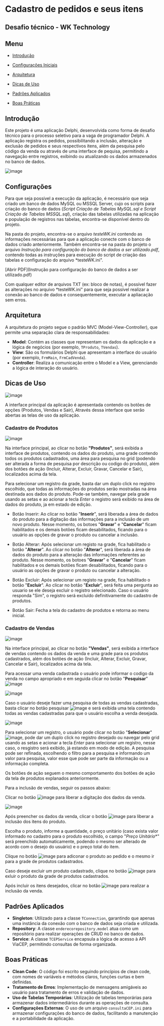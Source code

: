 # Cadastro de pedidos e seus itens

## Desafio técnico - WK Technology

## Menu

- [Introdução](#introdução)
  
- [Configurações Iniciais](#configurações)

- [Arquitetura](#arquitetura)

- [Dicas de Uso](#dicas)

- [Padrões Aplicados](#padrões)

- [Boas Práticas](#boas)

  



## Introdução

Este projeto é uma aplicação Delphi, desenvolvida como forma de desafio técnico para o processo seletivo para a vaga de programador Delphi. A aplicação registra os pedidos, possibilitando a inclusão, alteração e exclusão de pedidos e seus respectivos itens, além da pesquisa pelo código da venda ou através de uma interface de pequisa, permitindo a navegação entre registros, exibindo ou atualizando os dados armazenados no banco de dados.

![image](https://github.com/user-attachments/assets/993bd200-3ada-4369-8027-2df6483e16e2)


## Configurações

Para que seja possível a execução da aplicação, é necessário que seja criado um banco de dados MySQL ou MSSQL Server, cujo os scripts para criação do banco de dados (*Script Criação de
Tabelas MySQL.sql e Script Criação de Tabelas MSSQL.sql*), criação das tabelas utilizadas na aplicação e população de registros nas tabelas, encontra-se disponível dentro do projeto. 

Na pasta do projeto, encontra-se o arquivo *testeWK.ini* contendo as informações necessárias para que a aplicação conecte com o banco de dados criado anteriormente. Também encontra-se na pasta do projeto o arquivo *Instrução para configuração do banco de dados a ser utilizado.pdf*, contendo todas as instruções para execução do script de criação das tabelas e configuração do arquivo *testeWK.ini".

[Abrir PDF](Instrução para configuração do banco de dados a ser utilizado.pdf)

Com qualquer editor de arquivos TXT (ex: bloco de notas), é possível fazer as alterações no arquivo *testeWK.ini" para que seja possível realizar a conexão ao banco de dados e consequentemente, executar a apliacação sem erros.

## Arquitetura

A arquitetura do projeto segue o padrão MVC (Model-View-Controller), que permite uma separação clara de responsabilidades:

- **Model**: Contém as classes que representam os dados da aplicação e a lógica de negócios (por exemplo, `TProduto`, `TVendas`).
- **View**: São os formulários Delphi que apresentam a interface do usuário (por exemplo, `FrmMain`, `FrmCadVenda`).
- **Controller**: Realiza a comunicação entre o Model e a View, gerenciando a lógica de interação do usuário.

## Dicas de Uso

![image](https://github.com/user-attachments/assets/f7ce5e85-4da6-4176-8452-04bda2d12deb)

A interface principal da aplicação é apresentada contendo os botões de opções (Produtos, Vendas e Sair), Através dessa interface que serão abertas as telas de uso da aplicação. 

### Cadastro de Produtos

![image](https://github.com/user-attachments/assets/1e83bea7-b09f-457d-a2f6-aa486598b996)

Na interface principal, ao clicar no botão **"Produtos"**, será exibida a interface de produtos, contendo os dados do produto, uma grade contendo todos os produtos cadastrados, uma área para pesquisa no grid (podendo ser alterada a forma de pesquisa por descrição ou codigo do produto), além dos botões de ação (Incluir, Alterar, Excluir, Gravar, Cancelar e Sair), localizados acima da tela.

Para selecionar um registro da grade, basta dar um duplo click no registro escolhido, que todas as informações do produtos serão mostradas na área destinada aos dados do produto. Pode-se também, navegar pela grade usando as setas e ao acionar a tecla *Enter* o registro será exibido na área de dados do produto, ja em estado de edição.

- Botão Inserir: Ao clicar no botão "**Inserir**", será liberada a área de dados do produto para a digitação das informações para a inclusão de um novo produto. Nesse momento, os botoes "**Gravar**" e "**Cancelar**" ficam habilitados e os demais botões ficam desabilitados, ficando para o usuário as opções de gravar o produto ou cancelar a inclusão.

- Botão Alterar: Após selecionar um registo na grade, fica habilitado o botão "**Alterar**". Ao clicar no botão "**Alterar**", será liberada a área de dados do produto para a alteração das informações referentes ao produto. Nesse momento, os botoes "**Gravar**" e "**Cancelar**" ficam habilitados e os demais botões ficam desabilitados, ficando para o usuário as opções de gravar o produto ou cancelar a alteração.

- Botão Excluir: Após selecionar um registo na grade, fica habilitado o botão "**Excluir**". Ao clicar no botão "**Excluir**", será feita uma pergunta ao usuario se ele deseja excluir o registro selecionado. Caso o usuário responda "Sim", o registro será excluído definitivamente do cadastro de produtos.

- Botão Sair: Fecha a tela do cadastro de produtos e retorna ao menu inicial.

### Cadastro de Vendas

![image](https://github.com/user-attachments/assets/3d338fd6-4e9b-4538-8767-4d14d9be63cf)

Na interface principal, ao clicar no botão **"Vendas"**, será exibida a interface de vendas contendo os dados da venda e uma grade para os produtos cadastrados, além dos botões de ação (Incluir, Alterar, Excluir, Gravar, Cancelar e Sair), localizados acima da tela.

Para acessar uma venda cadastrada o usuário pode informar o codigo da venda no campo apropriado e em seguida clicar no botão "**Pesquisar**" ![image](https://github.com/user-attachments/assets/8c758810-f359-4726-9c42-725121ab0de5)

![image](https://github.com/user-attachments/assets/55b18375-874f-4112-8bf1-13db6bfcb70d)

Caso o usuário deseje fazer uma pesquisa de todas as vendas cadastradas, basta clicar no botão pesquisar ![image](https://github.com/user-attachments/assets/350a073e-1446-4d00-80af-bba2e3c74708) e será exibida uma tela contendo todas as vendas cadastradas para que o usuário escolha a venda desejada.

![image](https://github.com/user-attachments/assets/0a6eea29-7b8a-425a-8a85-51cd3a2b55a0)

Para selecionar um registro, o usuário pode clicar no botão "**Selecionar**" ![image](https://github.com/user-attachments/assets/3dc61588-fc06-4bbd-9b62-bff34c2e0605), pode dar um duplo click no registro desejado ou navegar pelo grid usando as setas e acionar a tecla *Enter* para selecionar um registro, nesse caso, o resgistro será exibido, já estando em modo de edição. A pesquisa pode ser refinada, escolhendo o filtro para a pesquisa e informando um valor para pesquisa, valor esse que pode ser parte da informação ou a informação completa.

Os botões de ação seguem o mesmo comportamento dos botões de ação da tela de produtos explanados anteriormente.

Para a inclusão de vendas, seguir os passos abaixo:

Clicar no botão ![image](https://github.com/user-attachments/assets/939ef601-88ae-4e08-add4-b157566b61b6) para liberar a digitação dos dados da venda.

![image](https://github.com/user-attachments/assets/8a14817a-8e89-45b4-a435-61ad0b6a9209)

Após preencher os dados da venda, clicar o botão ![image](https://github.com/user-attachments/assets/48ac54aa-5f4c-49ac-8866-b9cf5517c119) para liberar a inclusão dos itens do produto.

Escolha o produto, informe a quantidade, o preço unitário (caso exista valor informado no cadastro para o produto escolhido, o campo "*Preço Unitário**" será preenchido automaticamente, podendo o mesmo ser alterado de acordo com o desejo do usuário) e o preço total do item.

Clique no botão ![image](https://github.com/user-attachments/assets/c4002535-cae1-478a-9aa1-4e4211ae5f50) para adiconar o produto ao pedido e o mesmo ir para a grade de produtos cadastrados.

Caso deseje excluir um produto cadastrado, clique no botão ![image](https://github.com/user-attachments/assets/e918d7fb-2d1e-4518-99aa-4782c0abf75e) para exluir o produto da grade de produtos cadastrados.

Após incluir os itens desejados, clicar no botão ![image](https://github.com/user-attachments/assets/8b1ad9cb-8a03-4e03-841a-374dac0c6b47) para realizar a inclusão da venda.


## Padrões Aplicados

- **Singleton**: Utilizado para a classe `TConnection`, garantindo que apenas uma instância da conexão com o banco de dados seja criada e utilizada.
- **Repository**: A classe `enderecorepository.model` atua como um repositório para realizar operações de CRUD no banco de dados.
- **Service**: A classe `TCEPService` encapsula a lógica de acesso à API ViaCEP, permitindo consultas de forma organizada.

## Boas Práticas

- **Clean Code**: O código foi escrito seguindo princípios de clean code, com nomes de variáveis e métodos claros, funções curtas e bem definidas.
- **Tratamento de Erros**: Implementação de mensagens amigáveis ao usuário para tratamento de erros e validação de dados.
- **Uso de Tabelas Temporárias**: Utilização de tabelas temporárias para armazenar dados intermediários durante as operações de consulta.
- **Configurações Externas**: O uso de um arquivo `consultaCEP.ini` para armazenar configurações do banco de dados, facilitando a manutenção e a portabilidade da aplicação.

